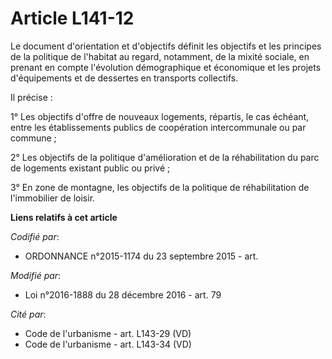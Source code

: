 # Article L141-12

Le document d'orientation et d'objectifs définit les objectifs et les principes de la politique de l'habitat au regard,
notamment, de la mixité sociale, en prenant en compte l'évolution démographique et économique et les projets d'équipements et
de dessertes en transports collectifs.

Il précise :

1° Les objectifs d'offre de nouveaux logements, répartis, le cas échéant, entre les établissements publics de coopération
intercommunale ou par commune ;

2° Les objectifs de la politique d'amélioration et de la réhabilitation du parc de logements existant public ou privé ;

3° En zone de montagne, les objectifs de la politique de réhabilitation de l'immobilier de loisir.

**Liens relatifs à cet article**

_Codifié par_:

  - ORDONNANCE n°2015-1174 du 23 septembre 2015 - art.

_Modifié par_:

  - Loi n°2016-1888 du 28 décembre 2016 - art. 79

_Cité par_:

  - Code de l'urbanisme - art. L143-29 (VD)
  - Code de l'urbanisme - art. L143-34 (VD)
